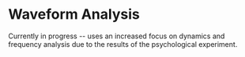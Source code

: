 # Waveform Analysis

Currently in progress -- uses an increased focus on dynamics and frequency analysis due to the results of the psychological experiment.
